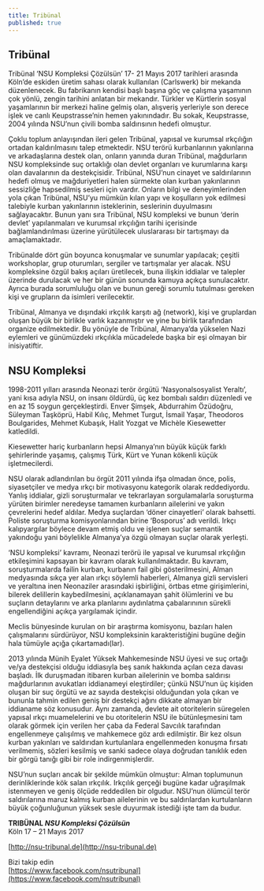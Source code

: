```yaml
---
title: Tribünal
published: true
---
```


## Tribünal

Tribünal ‘NSU Kompleksi Çözülsün’ 17- 21 Mayıs 2017 tarihleri arasında Köln’de eskiden üretim sahası olarak kullanılan (Carlswerk) bir mekanda düzenlenecek. Bu fabrikanın kendisi başlı başına göç ve çalışma yaşamının çok yönlü, zengin tarihini anlatan bir mekandır. Türkler ve Kürtlerin sosyal yaşamlarının bir merkezi haline gelmiş olan, alışveriş yerleriyle son derece işlek ve canlı Keupstrasse’nin hemen yakınındadır. Bu sokak, Keupstrasse, 2004 yılında NSU’nun çivili bomba saldırısının hedefi olmuştur.   
  
Çoklu toplum anlayışından ileri gelen Tribünal, yapısal ve kurumsal ırkçılığın ortadan kaldırılmasını talep etmektedir. NSU terörü kurbanlarının yakınlarına ve arkadaşlarına destek olan, onların yanında duran Tribünal, mağdurların NSU kompleksinde suç ortaklığı olan devlet organları ve kurumlarına karşı olan davalarının da destekçisidir. Tribünal, NSU’nun cinayet ve saldırılarının hedefi olmuş ve mağduriyetleri halen sürmekte olan kurban yakınlarının sessizliğe hapsedilmiş sesleri için vardır. Onların bilgi ve deneyimlerinden yola çıkan Tribünal, NSU’yu mümkün kılan yapı ve koşulların yok edilmesi talebiyle kurban yakınlarının isteklerinin, seslerinin duyulmasını sağlayacaktır. Bunun yanı sıra Tribünal, NSU kompleksi ve bunun ‘derin devlet’ yapılanmaları ve kurumsal ırkçılığın tarihi içerisinde bağlamlandırılması üzerine yürütülecek uluslararası bir tartışmayı da amaçlamaktadır.   
  
Tribünalde dört gün boyunca konuşmalar ve sunumlar yapılacak; çeşitli workshoplar, grup oturumları, sergiler ve tartışmalar yer alacak. NSU kompleksine özgül bakış açıları üretilecek, buna ilişkin iddialar ve talepler üzerinde durulacak ve her bir günün sonunda kamuya açıkça sunulacaktır. Ayrıca burada sorumluluğu olan ve bunun gereği sorumlu tutulması gereken kişi ve grupların da isimleri verilecektir.    
  
Tribünal, Almanya ve dışındaki ırkçılık karşıtı ağ (network), kişi ve gruplardan oluşan büyük bir birlikle varlık kazanmıştır ve yine bu birlik tarafından organize edilmektedir. Bu yönüyle de Tribünal, Almanya’da yükselen Nazi eylemleri ve günümüzdeki ırkçılıkla mücadelede başka bir eşi olmayan bir inisiyatiftir.   
  
## NSU Kompleksi  
  
1998-2011 yılları arasında Neonazi terör örgütü ‘Nasyonalsosyalist Yeraltı’, yani kısa adıyla NSU, on insanı öldürdü, üç kez bombalı saldırı düzenledi ve en az 15 soygun gerçekleştirdi. Enver Şimşek, Abdurrahim Özüdoğru, Süleyman Taşköprü, Habil Kılıç, Mehmet Turgut, İsmail Yaşar, Theodoros Boulgarides, Mehmet Kubaşık, Halit Yozgat ve Michèle Kiesewetter katledildi.  
  
Kiesewetter hariç kurbanların hepsi Almanya’nın büyük küçük farklı şehirlerinde yaşamış, çalışmış Türk, Kürt ve Yunan kökenli küçük işletmecilerdi.  
  
NSU olarak adlandırılan bu örgüt 2011 yılında ifşa olmadan önce, polis, siyasetçiler ve medya ırkçı bir motivasyonu kategorik olarak reddediyordu. Yanlış iddialar, gizli soruşturmalar ve tekrarlayan sorgulamalarla soruşturma yürüten birimler neredeyse tamamen kurbanların ailelerini ve yakın çevrelerini hedef aldılar. Medya suçlardan ‘döner cinayetleri’ olarak bahsetti. Poliste soruşturma komisyonlarından birine ‘Bosporus’ adı verildi. Irkçı kalıpyargılar böylece devam etmiş oldu ve işlenen suçlar semantik yakındoğu yani böylelikle Almanya’ya özgü olmayan suçlar olarak yerleşti.    
  
‘NSU kompleksi’ kavramı, Neonazi terörü ile yapısal ve kurumsal ırkçılığın etkileşimini kapsayan bir kavram olarak kullanılmaktadır. Bu kavram, soruşturmalarda failin kurban, kurbanın fail gibi gösterilmesini, Alman medyasında sıkça yer alan ırkçı söylemli haberleri, Almanya gizli servisleri ve yeraltına inen Neonaziler arasındaki işbirliğini, örtbas etme girişimlerini, bilerek delillerin kaybedilmesini, açıklanamayan şahit ölümlerini ve bu suçların detaylarını ve arka planlarını aydınlatma çabalarınının sürekli engellendiğini açıkça yargılamak içindir.  
  
Meclis bünyesinde kurulan on bir araştırma komisyonu, bazıları halen çalışmalarını sürdürüyor, NSU kompleksinin karakteristiğini bugüne değin hala tümüyle açığa çıkartamadı(lar).    
  
2013 yılında Münih Eyalet Yüksek Mahkemesinde NSU üyesi ve suç ortağı ve/ya destekçisi olduğu iddiasıyla beş sanık hakkında açılan ceza davası başladı. İlk duruşmadan itibaren kurban ailelerinin ve bomba saldırısı mağdurlarının avukatları iddianameyi eleştirdiler; çünkü NSU’nun üç kişiden oluşan bir suç örgütü ve az sayıda destekçisi olduğundan yola çıkan ve bununla tahmin edilen geniş bir destekçi ağını dikkate almayan bir iddianame söz konusudur. Aynı zamanda, devlete ait otoritelerin süregelen yapısal ırkçı muamelelerini ve bu otoritelerin NSU ile bütünleşmesini tam olarak görmek için verilen her çaba da Federal Savcılık tarafından engellenmeye çalışılmış ve mahkemece göz ardı edilmiştir. Bir kez olsun kurban yakınları ve saldırıdan kurtulanlara engellenmeden konuşma fırsatı verilmemiş, sözleri kesilmiş ve sanki sadece olaya doğrudan tanıklık eden bir görgü tanığı gibi bir role indirgenmişlerdir.  
  
NSU’nun suçları ancak bir şekilde mümkün olmuştur: Alman toplumunun derinliklerinde kök salan ırkçılık. Irkçılık gerçeği bugüne kadar uğraşılmak istenmeyen ve geniş ölçüde reddedilen bir olgudur. NSU’nun ölümcül terör saldırılarına maruz kalmış kurban ailelerinin ve bu saldırılardan kurtulanların büyük çoğunluğunun yüksek sesle duyurmak istediği işte tam da budur.    
  
**TRIBÜNAL _NSU Kompleksi Çözülsün_**<br>
Köln 17 – 21 Mayıs 2017
  
[http://nsu-tribunal.de](http://nsu-tribunal.de)

Bizi takip edin<br>
[https://www.facebook.com/nsutribunal](https://www.facebook.com/nsutribunal)

